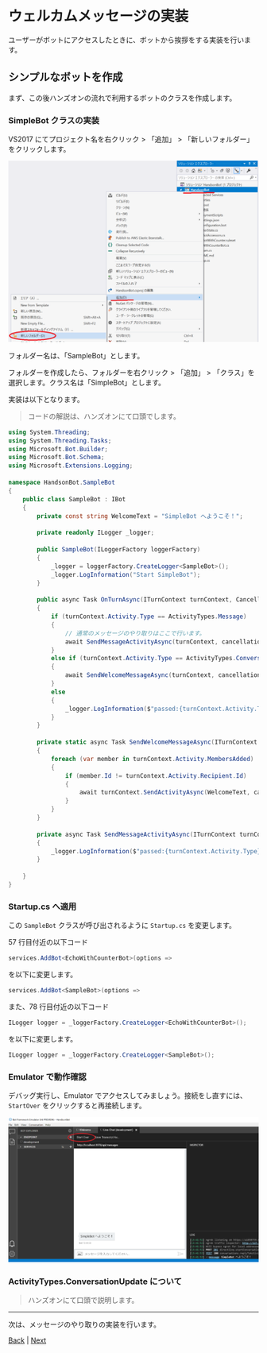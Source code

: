 # ウェルカムメッセージの実装

ユーザーがボットにアクセスしたときに、ボットから挨拶をする実装を行います。

## シンプルなボットを作成

まず、この後ハンズオンの流れで利用するボットのクラスを作成します。

### SimpleBot クラスの実装

VS2017 にてプロジェクト名を右クリック > 「追加」 > 「新しいフォルダー」をクリックします。

![image](images/2-0.png)

フォルダー名は、「SampleBot」とします。

フォルダーを作成したら、フォルダーを右クリック > 「追加」 > 「クラス」を選択します。クラス名は「SimpleBot」とします。

実装は以下となります。

> コードの解説は、ハンズオンにて口頭でします。

```cs
using System.Threading;
using System.Threading.Tasks;
using Microsoft.Bot.Builder;
using Microsoft.Bot.Schema;
using Microsoft.Extensions.Logging;

namespace HandsonBot.SampleBot
{
    public class SampleBot : IBot
    {
        private const string WelcomeText = "SimpleBot へようこそ！";

        private readonly ILogger _logger;

        public SampleBot(ILoggerFactory loggerFactory)
        {
            _logger = loggerFactory.CreateLogger<SampleBot>();
            _logger.LogInformation("Start SimpleBot");
        }

        public async Task OnTurnAsync(ITurnContext turnContext, CancellationToken cancellationToken = default(CancellationToken))
        {
            if (turnContext.Activity.Type == ActivityTypes.Message)
            {
                // 通常のメッセージのやり取りはここで行います。
                await SendMessageActivityAsync(turnContext, cancellationToken);
            }
            else if (turnContext.Activity.Type == ActivityTypes.ConversationUpdate)
            {
                await SendWelcomeMessageAsync(turnContext, cancellationToken);
            }
            else
            {
                _logger.LogInformation($"passed:{turnContext.Activity.Type}");
            }
        }

        private static async Task SendWelcomeMessageAsync(ITurnContext turnContext, CancellationToken cancellationToken)
        {
            foreach (var member in turnContext.Activity.MembersAdded)
            {
                if (member.Id != turnContext.Activity.Recipient.Id)
                {
                    await turnContext.SendActivityAsync(WelcomeText, cancellationToken: cancellationToken);
                }
            }
        }

        private async Task SendMessageActivityAsync(ITurnContext turnContext, CancellationToken cancellationToken)
        {
            _logger.LogInformation($"passed:{turnContext.Activity.Type}");
        }

    }
}
```

### Startup.cs へ適用

この `SampleBot` クラスが呼び出されるように `Startup.cs` を変更します。

57 行目付近の以下コード

```cs
services.AddBot<EchoWithCounterBot>(options =>
```

を以下に変更します。

```cs
services.AddBot<SampleBot>(options =>
```

また、78 行目付近の以下コード

```cs
ILogger logger = _loggerFactory.CreateLogger<EchoWithCounterBot>();
```

を以下に変更します。

```cs
ILogger logger = _loggerFactory.CreateLogger<SampleBot>();
```

### Emulator で動作確認

デバッグ実行し、Emulator でアクセスしてみましょう。接続をし直すには、`StartOver` をクリックすると再接続します。

![image](images/2-1.png)

### ActivityTypes.ConversationUpdate について

> ハンズオンにて口頭で説明します。

---

次は、メッセージのやり取りの実装を行います。

[Back](01_Create_Project.md) | [Next](02_WelcomeMessage.md)
